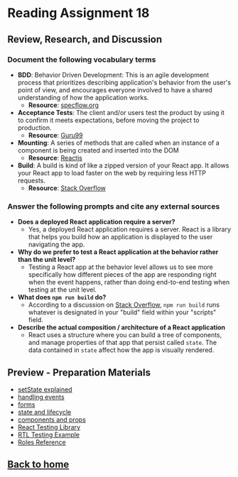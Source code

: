 # Reading Assignment 18

## Review, Research, and Discussion

### Document the following vocabulary terms

- **BDD**: Behavior Driven Development: This is an agile development process that prioritizes describing application's behavior from the user's point of view, and encourages everyone involved to have a shared understanding of how the application works.
  - **Resource**: [specflow.org](https://specflow.org/bdd/)
- **Acceptance Tests**: The client and/or users test the product by using it to confirm it meets expectations, before moving the project to production.
  - **Resource**: [Guru99](https://www.guru99.com/user-acceptance-testing.html)
- **Mounting**: A series of methods that are called when an instance of a component is being created and inserted into the DOM
  - **Resource**: [Reactjs](https://reactjs.org/docs/react-component.html#mounting)
- **Build**: A build is kind of like a zipped version of your React app. It allows your React app to load faster on the web by requiring less HTTP requests.
  - **Resource**: [Stack Overflow](https://stackoverflow.com/questions/43830866/what-is-npm-run-build-in-create-react-app#:~:text=When%20a%20user%20visits%20your,the%20same%20with%20your%20JavaScript.)

### Answer the following prompts and cite any external sources

- **Does a deployed React application require a server?**
  - Yes, a deployed React application requires a server. React is a library that helps you build how an application is displayed to the user navigating the app.
- **Why do we prefer to test a React application at the behavior rather than the unit level?**
  - Testing a React app at the behavior level allows us to see more specifically how different pieces of the app are responding right when the event happens, rather than doing end-to-end testing when testing at the unit level.
- **What does `npm run build` do?**
  - According to a discussion on [Stack Overflow](https://stackoverflow.com/questions/43664200/what-is-the-difference-between-npm-install-and-npm-run-build#:~:text=npm%20run%20build%20%28%20is%20also,json%28.), `npm run build` runs whatever is designated in your "build" field within your "scripts" field.
- **Describe the actual composition / architecture of a React application**
  - React uses a structure where you can build a tree of components, and manage properties of that app that persist called `state`. The data contained in `state` affect how the app is visually rendered.

## Preview - Preparation Materials

- [setState explained](https://css-tricks.com/understanding-react-setstate/)
- [handling events](https://facebook.github.io/react/docs/handling-events.html)
- [forms](https://facebook.github.io/react/docs/forms.html)
- [state and lifecycle](https://facebook.github.io/react/docs/state-and-lifecycle.html)
- [components and props](https://facebook.github.io/react/docs/components-and-props.html)
- [React Testing Library](https://testing-library.com/docs/react-testing-library/intro/)
- [RTL Testing Example](https://thomlom.dev/beginner-guide-testing-react-apps/)
- [Roles Reference](https://developer.mozilla.org/en-US/docs/Web/Accessibility/ARIA/ARIA_Techniques#roles)

## [Back to home](https://dcalhoun286.github.io/reading-notes/)
